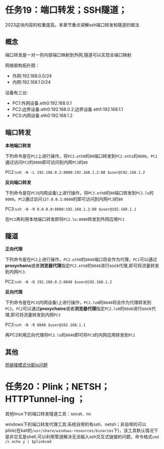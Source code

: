 # 任务19：端口转发；SSH隧道；

2023这块内容的权重提高。本章节重点讲解ssh端口转发和隧道的做法

## 概念

端口转发是一对一将内部端口映射到外网,隧道可以实现全端口映射

网络架构拓扑图：

- 外网:192.168.0.0/24
- 内网:192.168.1.0/24

设备有三台:

- PC1:外网设备.eth0:192.168.0.1
- PC2:边界设备.eth0:192.168.0.2;边界设备.eth1:192.168.1.1
- PC3:内网设备.eth0:192.168.1.2

## 端口转发

**本地端口转发**

下列命令是在`PC2`上进行操作，将`PC3.eth0`的`80`端口转发到`PC2.eth1`的`8080`。`PC1`通过访问`PC2`的`8080`即可访问到内网`PC3`的`80`

PC2:`ssh -N -L 192.168.0.2:8080:192.168.1.2:80 $user@192.168.1.2`

**反向端口转发**

下列命令是在`PC3`(内网设备)上进行操作，将`PC3.eth0`的`80`端口转发到`PC2.lo`的`8080`。`PC2`通过访问`127.0.0.1:8080`的即可访问到内网`PC3`的`80`

PC3:`ssh -N -R 0.0.0.0:8080:192.168.1.2:80 $user@192.168.1.1`

在`PC2`再利用本地端口转发即将`PC2.lo:8080`转发到外网应用`PC1`

## 隧道

**正向代理**

下列命令是在`PC2`上进行操作，`PC2.eth0`的`8848`端口将会作为代理，`PC1`可以通过**proxychains**或者**浏览器代理**指定`PC2.eth0`的`8848`进行sock代理,即可将流量转发到内网`PC3`.

PC2:`ssh -N -D 192.168.0.2:8848 $user@192.168.1.2`

**反向代理**

下列命令是在`PC3`(内网设备)上进行操作，`PC2.lo0`的`8848`将会作为代理转发到`PC3`，`PC2`可以通过**proxychains**或者**浏览器代理**指定`PC2.lo0`的`8848`进行sock代理,即可将流量转发到内网`PC3`

PC3:`ssh -N -R 8848 $user@192.168.1.1`

再PC2利用正向代理将`PC2.lo`的`8848`即可将`PC3`的内网应用转发到`PC1`

## 其他

[桥链接模式分配ip问题](https://blog.csdn.net/kande0707/article/details/124702282)

# 任务20：Plink；NETSH；HTTPTunnel-ing ；

其他linux下的端口转发隧道工具：socat、nc

windows下的端口转发代理工具:系统自带的有ssh、netsh；非自带的可以plink(在kali的`/usr/share/windows-resources/binaries`下)，该工具默认情况下是非交互是shell,可以利用管道解决无法输入ssh交互式链接的问题，命令格式`cmd /c echo y | $plinkcmd`